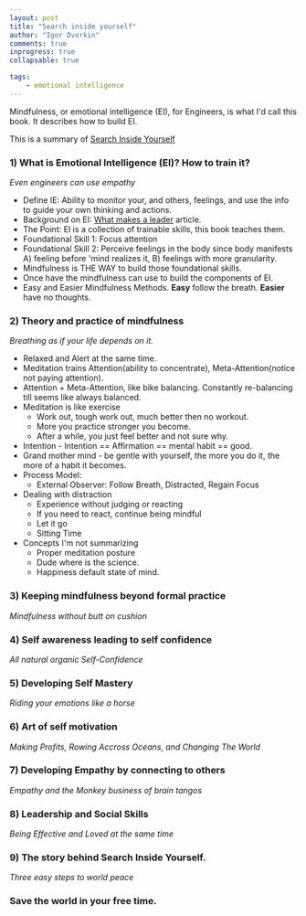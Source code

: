 ```yaml
--- 
layout: post
title: "Search inside yourself"
author: "Igor Dvorkin"
comments: true
inprogress: true
collapsable: true

tags: 
    - emotional intelligence
---
```


Mindfulness, or emotional intelligence (EI), for Engineers, is what I'd call this book. It describes how to build EI.

This is a summary of [Search Inside Yourself](http://www.amazon.com/gp/product/B0070XF474/ref=dp-kindle-redirect?ie=UTF8&btkr=1)

### 1) What is Emotional Intelligence (EI)? How to train it? 
_Even engineers can use empathy_

* Define IE: Ability to monitor your, and others, feelings, and use the info to guide your own thinking and actions.
* Background on EI:  [What makes a leader](/what-makes-a-leader-great) article.
* The Point: EI is a collection of trainable skills, this book teaches them.
* Foundational Skill 1: Focus attention
* Foundational Skill 2: Perceive feelings in the body since body manifests A) feeling before 'mind realizes it, B)  feelings with more granularity.
* Mindfulness is THE WAY to build those foundational skills.
* Once have the mindfulness can use to build the components of EI.
* Easy and Easier Mindfulness Methods. __Easy__ follow the breath.  __Easier__ have no thoughts.
 
### 2) Theory and practice of mindfulness
_Breathing as if your life depends on it._

* Relaxed and Alert at the same time.
* Meditation trains Attention(ability to concentrate), Meta-Attention(notice not paying attention).
* Attention + Meta-Attention, like bike balancing. Constantly re-balancing till seems like always balanced.
* Meditation is like exercise 
    * Work out, tough work out, much better then no workout. 
    * More you practice stronger you become.
    * After a while, you just feel better and not sure why.
* Intention - Intention == Affirmation == mental habit == good.
* Grand mother mind - be gentle with yourself, the more you do it, the more of a habit it becomes.
* Process Model: 
    * External Observer: Follow Breath, Distracted, Regain Focus
* Dealing with distraction
    * Experience without judging or reacting
    * If you need to react, continue being mindful
    * Let it go
    * Sitting Time
* Concepts I'm not summarizing
    * Proper meditation posture
    * Dude where is the science.
    * Happiness default state of mind.

### 3) Keeping mindfulness beyond formal practice
_Mindfulness without butt on cushion_

### 4) Self awareness leading to self confidence
_All natural organic Self-Confidence_

### 5) Developing Self Mastery
_Riding your emotions like a horse_

### 6) Art of self motivation
_Making Profits, Rowing Accross Oceans, and Changing The World_

### 7) Developing Empathy by connecting to others
_Empathy and the Monkey business of brain tangos_

### 8) Leadership and Social Skills
_Being Effective and Loved at the same time_

### 9) The story behind Search Inside Yourself.
_Three easy steps to world peace_

### Save the world in your free time.
